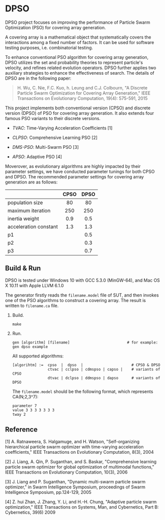 # DPSO

DPSO project focuses on improving the performance of Particle Swarm Optimization (PSO) for covering array generation.

A covering array is a mathematical object that systematically covers the interactions among a fixed number of factors. It can be used for software testing purposes, i.e. combinatorial testing.

To enhance conventional PSO algorithm for covering array generation, DPSO utilizes the set and probability theories to represent particle's velocity, and refines related evolution operators. DPSO further applies two auxiliary strategies to enhance the effectiveness of search. The details of DPSO are in the following paper:

> H. Wu, C. Nie, F.C. Kuo, h. Leung and C.J. Colbourn, "A Discrete Particle Swarm Optimization for Covering Array Generation," IEEE Transactions on Evolutionary Computation, 19(4): 575-591, 2015

This project implements both conventional version (CPSO) and discrete version (DPSO) of PSO for covering array generation. It also extends four famous PSO variants to their discrete versions.

* *TVAC*: Time-Varying Acceleration Coefficients [1]

* *CLPSO*: Comprehensive Learning PSO [2]

* *DMS-PSO*: Multi-Swarm PSO [3]

* *APSO*: Adaptive PSO [4]

Moverover, as evolutionary algorithms are highly impacted by their parameter settings, we have conducted parameter tunings for both CPSO and DPSO. The recommended parameter settings for covering array generation are as follows:

|                       | CPSO | DPSO |
|:----------------------|:----:|:----:|
| population size       | 80   | 80   |
| maximum iteration     | 250  | 250  |
| inertia weight        | 0.9  | 0.5  |
| acceleration constant | 1.3  | 1.3  |
| p1                    |      | 0.5  |
| p2                    |      | 0.3  |
| p3                    |      | 0.7  |


## Build & Run

DPSO is tested under Windows 10 with GCC 5.3.0 (MinGW-64), and Mac OS X 10.11 with Apple LLVM 6.1.0

The generator firstly reads the `filename.model` file of SUT, and then invokes one of the PSO algorithms to construct a covering array. The result is written to `filename.ca` file.

1. Build.

	```
	make
	```

2. Run.

	```
	gen [algorithm] [filename]							# for example: gen dpso example
	```

	All supported algorithms:

	```
	[algorihtm] :=  cpso  |  dpso  |					  # CPSO & DPSO
			        ctvac | cclpso | cdmspso | capso |	  # variants of CPSO
			        dtvac | dclpso | ddmspso | dapso	  # variants of DPSO
	```

	The `filename.model` should be the following format, which represents CA(N;2,3^7):

	```
	parameter 7
	value 3 3 3 3 3 3 3
	tway 2
	```

## Reference

[1] A. Ratnaweera, S. Halgamuge, and H. Watson, "Self-organizing hierarchical particle swarm optimizer with time-varying acceleration coefficients," IEEE Transactions on Evolutionary Computation, 8(3), 2004

[2] J. Liang, A. Qin, P. Suganthan, and S. Baskar, "Comprehensive learning particle swarm optimizer for global optimization of multimodal functions," IEEE Transactions on Evolutionary Computation, 10(3), 2006

[3] J. Liang and P. Suganthan, "Dynamic multi-swarm particle swarm optimizer," in Swarm Intelligence Symposium, proceedings of Swarm Intelligence Symposium, pp.124-129, 2005

[4] Z. hui Zhan, J. Zhang, Y. Li, and H.-H. Chung, "Adaptive particle swarm optimization," IEEE Transactions on Systems, Man, and Cybernetics, Part B: Cybernetics, 39(6) 2009
